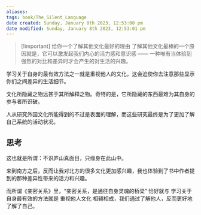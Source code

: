 ```yaml
---
aliases: 
tags: book/The_Silent_Language
date created: Sunday, January 8th 2023, 12:53:00 pm
date modified: Sunday, January 8th 2023, 12:53:01 pm
---
```


>[!important] 给你一个了解其他文化最好的理由
>了解其他文化最棒的一个原因就是，它可以激发起我们内心的活力感和意识感 —— 一种唯有当体验到强烈的对比和差异时才会产生的对生活的兴趣。

学习关于自身的最有效方法之一就是重视他人的文化，这会迫使你去注意那些显示你们之间差异的生活细节。

文化所隐藏之物远甚于其所解释之物。奇特的是，它所隐藏的东西最难为其自身的参与者所识破。

人从研究外国文化所能得到的不过是表面的理解，而这些研究最终是为了更加了解自己系统的活动状况。

## 思考

这也就是所谓：不识庐山真面目，只缘身在此山中。

来到南方之后，反而让我对北方的很多文化更加感兴趣，我也体验到了书中作者提到的那种差异性带来的活力和兴趣。

而所谓《亲密关系》里，“亲密关系，是通往自身灵魂的桥梁” 恰好就与 学习关于自身最有效的方法就是 重视他人文化 相辅相成，我们通过了解他人，反而更好地了解了自己。
